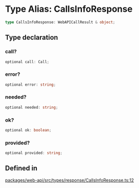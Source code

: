 # Type Alias: CallsInfoResponse

```ts
type CallsInfoResponse: WebAPICallResult & object;
```

## Type declaration

### call?

```ts
optional call: Call;
```

### error?

```ts
optional error: string;
```

### needed?

```ts
optional needed: string;
```

### ok?

```ts
optional ok: boolean;
```

### provided?

```ts
optional provided: string;
```

## Defined in

[packages/web-api/src/types/response/CallsInfoResponse.ts:12](https://github.com/slackapi/node-slack-sdk/blob/main/packages/web-api/src/types/response/CallsInfoResponse.ts#L12)
